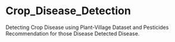 # Crop_Disease_Detection
Detecting Crop Disease using Plant-Village Dataset and Pesticides Recommendation for those Disease Detected Disease.
